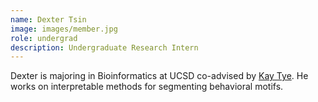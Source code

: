 ```yaml
---
name: Dexter Tsin
image: images/member.jpg
role: undergrad
description: Undergraduate Research Intern
---
```


Dexter is majoring in Bioinformatics at UCSD co-advised by [Kay Tye](https://tyelab.org/). He works on interpretable methods for segmenting behavioral motifs.